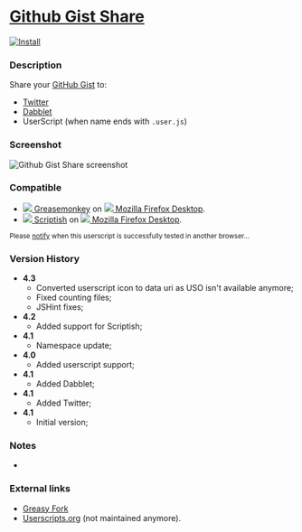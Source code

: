 # [Github Gist Share](https://github.com/jerone/UserScripts/tree/master/Github_Gist_Share)

[![Install](https://raw.github.com/jerone/UserScripts/master/_resources/Install-button.jpg)](https://github.com/jerone/UserScripts/raw/master/Github_Gist_Share/157850.user.js)

### Description

Share your [GitHub Gist](https://gist.github.com) to:

* [Twitter](http://twitter.com)
* [Dabblet](http://dabblet.com)
* UserScript (when name ends with `.user.js`)

### Screenshot

![Github Gist Share screenshot](https://github.com/jerone/UserScripts/raw/master/Github_Gist_Share/screenshot.jpg)

### Compatible

* [![](https://raw.github.com/jerone/UserScripts/master/_resources/Greasemonkey.png) Greasemonkey](https://addons.mozilla.org/firefox/addon/greasemonkey/) on [![](https://raw.github.com/jerone/UserScripts/master/_resources/Firefox.png) Mozilla Firefox Desktop](http://www.mozilla.org/en-US/firefox/fx/#desktop).
* [![](https://raw.github.com/jerone/UserScripts/master/_resources/Scriptish.png) Scriptish](https://addons.mozilla.org/firefox/addon/scriptish/) on [![](https://raw.github.com/jerone/UserScripts/master/_resources/Firefox.png) Mozilla Firefox Desktop](http://www.mozilla.org/en-US/firefox/fx/#desktop).

<sub>Please [notify](https://github.com/jerone/UserScripts/issues/new?title=Userscript%20%3Cname%3E%20%28%3Cversion%3E%29%20also%20works%20in%20%3Cbrowser%3E%20on%20%3Cdesktop/device%3E) when this userscript is successfully tested in another browser...</sub>

### Version History

* **4.3**
    * Converted userscript icon to data uri as USO isn't available anymore;
    * Fixed counting files;
    * JSHint fixes;
* **4.2**
    * Added support for Scriptish;
* **4.1**
    * Namespace update;
* **4.0**
    * Added userscript support;
* **4.1**
    * Added Dabblet;
* **4.1**
    * Added Twitter;
* **4.1**
    * Initial version;

### Notes

 -

### External links

* [Greasy Fork](https://greasyfork.org/scripts/54)
* [Userscripts.org](http://userscripts.org/scripts/show/157850) (not maintained anymore).
